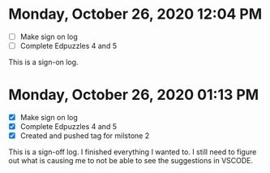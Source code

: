 # Monday, October 26, 2020 12:04 PM
- [ ] Make sign on log
- [ ] Complete Edpuzzles 4 and 5

This is a sign-on log.

# Monday, October 26, 2020 01:13 PM
- [X] Make sign on log
- [X] Complete Edpuzzles 4 and 5
- [X] Created and pushed tag for milstone 2

This is a sign-off log. I finished everything I wanted to. I still need to figure out what is causing me to not be able to see the suggestions in VSCODE.

